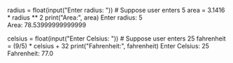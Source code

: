 radius = float(input("Enter radius: "))  # Suppose user enters 5
area = 3.1416 * radius ** 2
print("Area:", area)
Enter radius: 5  
Area: 78.53999999999999  



celsius = float(input("Enter Celsius: "))  # Suppose user enters 25
fahrenheit = (9/5) * celsius + 32
print("Fahrenheit:", fahrenheit)
Enter Celsius: 25  
Fahrenheit: 77.0  
